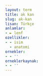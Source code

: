 ```yaml
---
layout: term
title: ak kan
slug: ak-kan
lisan: Türkçe
anlamlar:
- ► lenf
ozellikler:
- - isim
  - anatomi
ornekler:
- - ''
orneklerkaynak:
- - ''
---
```

